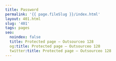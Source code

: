 ```yaml
---
title: Password
permalink: '{{ page.fileSlug }}/index.html'
layout: 401.html
slug: '401'
tags: pages
seo:
  noindex: false
  title: Protected page — Outsourceo 128
  og:title: Protected page — Outsourceo 128
  twitter:title: Protected page — Outsourceo 128
---
```




